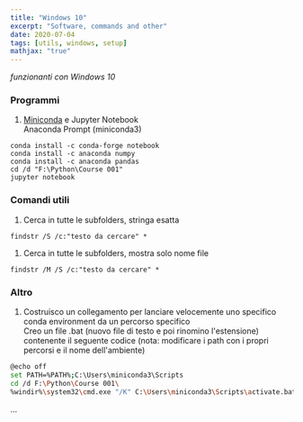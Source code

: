 ```yaml
---
title: "Windows 10"
excerpt: "Software, commands and other"
date: 2020-07-04
tags: [utils, windows, setup]
mathjax: "true"
---
```


*funzionanti con Windows 10*  

### Programmi
1. [Miniconda](https://docs.conda.io/en/latest/miniconda.html) e Jupyter Notebook  
Anaconda Prompt (miniconda3)  
```console
conda install -c conda-forge notebook
conda install -c anaconda numpy
conda install -c anaconda pandas
cd /d "F:\Python\Course 001"
jupyter notebook
```

### Comandi utili
1. Cerca in tutte le subfolders, stringa esatta
```console
findstr /S /c:"testo da cercare" *
```
1. Cerca in tutte le subfolders, mostra solo nome file
```
findstr /M /S /c:"testo da cercare" *
```


### Altro
1. Costruisco un collegamento per lanciare velocemente uno specifico conda environment da un percorso specifico  
Creo un file .bat (nuovo file di testo e poi rinomino l'estensione) contenente il seguente codice (nota: modificare i path con i propri percorsi e il nome dell'ambiente)
```bash
@echo off    
set PATH=%PATH%;C:\Users\miniconda3\Scripts
cd /d F:\Python\Course 001\
%windir%\system32\cmd.exe "/K" C:\Users\miniconda3\Scripts\activate.bat py3_tf
```
















...
